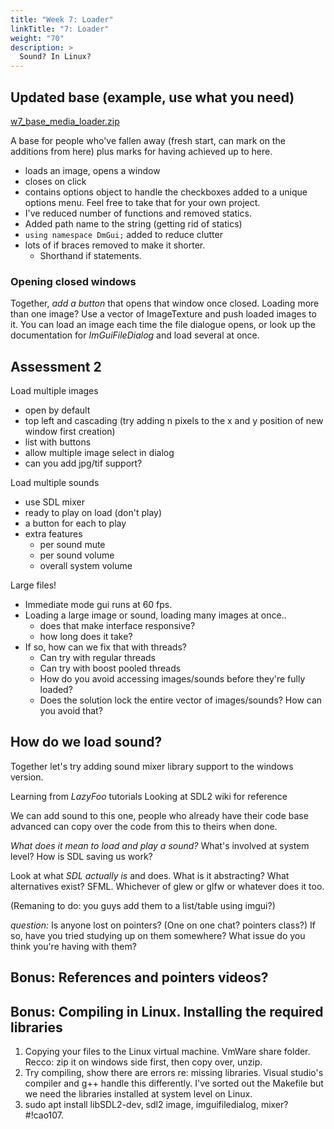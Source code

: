 ```yaml
---
title: "Week 7: Loader"
linkTitle: "7: Loader"
weight: "70"
description: >
  Sound? In Linux?
---
```


## Updated base (example, use what you need)

<a class="btn btn-lg btn-primary mr-3 mb-4" href="https://laureateaus-my.sharepoint.com/:u:/g/personal/daniel_mcgillick_laureate_edu_au/EZAodsMjJQlLmjmwWau6B48B0ulDLZlNYSrr8SODYFQ3dg?e=Yt4U5n" target="_blank">w7_base_media_loader.zip<i class="fas fa-arrow-alt-circle-right ml-2"></i></a>

A base for people who've fallen away (fresh start, can mark on the additions from here) plus marks for having achieved up to here.
- loads an image, opens a window
- closes on click
- contains options object to handle the checkboxes added to a unique options menu. Feel free to take that for your own project. 
- I've reduced number of functions and removed statics.
- Added path name to the string (getting rid of statics)
- `using namespace DmGui;` added to reduce clutter
- lots of if braces removed to make it shorter.
  - Shorthand if statements.

### Opening closed windows

Together, _add a button_ that opens that window once closed.
Loading more than one image? Use a vector of ImageTexture and push loaded images to it.
You can load an image each time the file dialogue opens, or look up the documentation for _ImGuiFileDialog_ and load several at once.

## Assessment 2

Load multiple images
  - open by default
  - top left and cascading (try adding n pixels to the x and y position of new window first creation)
  - list with buttons
  - allow multiple image select in dialog
  - can you add jpg/tif support?

Load multiple sounds
  - use SDL mixer
  - ready to play on load (don't play)
  - a button for each to play
  - extra features
    - per sound mute
    - per sound volume
    - overall system volume

Large files!
  - Immediate mode gui runs at 60 fps.
  - Loading a large image or sound, loading many images at once.. 
    - does that make interface responsive?
    - how long does it take?
  - If so, how can we fix that with threads?
    - Can try with regular threads
    - Can try with boost pooled threads
    - How do you avoid accessing images/sounds before they're fully loaded?
    - Does the solution lock the entire vector of images/sounds? How can you avoid that?
    

## How do we load sound?
Together let's try adding sound mixer library support to the windows version.

Learning from _LazyFoo_ tutorials
Looking at SDL2 wiki for reference

We can add sound to this one, people who already have their code base advanced can copy over the code from this to theirs when done.

_What does it mean to load and play a sound?_ What's involved at system level? How is SDL saving us work?

Look at what _SDL actually is_ and does. What is it abstracting? What alternatives exist? SFML. Whichever of glew or glfw or whatever does it too.

(Remaning to do: you guys add them to a list/table using imgui?)

_question:_ Is anyone lost on pointers? (One on one chat? pointers class?) If so, have you tried studying up on them somewhere? What issue do you think you're having with them? 
## Bonus: References and pointers videos?

## Bonus: Compiling in Linux. Installing the required libraries
1. Copying your files to the Linux virtual machine. VmWare share folder. Recco: zip it on windows side first, then copy over, unzip.
2. Try compiling, show there are errors re: missing libraries. Visual studio's compiler and g++ handle this differently. I've sorted out the Makefile but we need the libraries installed at system level on Linux.
3. sudo apt install libSDL2-dev, sdl2 image, imguifiledialog, mixer? #!cao107.
